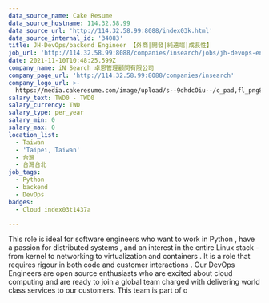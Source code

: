 ```yaml
---
data_source_name: Cake Resume
data_source_hostname: 114.32.58.99
data_source_url: 'http://114.32.58.99:8088/index03k.html'
data_source_internal_id: '34083'
title: JH-DevOps/backend Engineer 【外商|開發|純遠端|成長性】
job_url: 'http://114.32.58.99:8088/companies/insearch/jobs/jh-devops-engineer'
date: 2021-11-10T10:48:25.599Z
company_name: iN Search 卓恩管理顧問有限公司
company_page_url: 'http://114.32.58.99:8088/companies/insearch'
company_logo_url: >-
  https://media.cakeresume.com/image/upload/s--9dhdcOiu--/c_pad,fl_png8,h_200,w_200/v1610522688/ppnzb1veba43cha2rznf.png
salary_text: TWD0 - TWD0
salary_currency: TWD
salary_type: per_year
salary_min: 0
salary_max: 0
location_list:
  - Taiwan
  - 'Taipei, Taiwan'
  - 台灣
  - 台灣台北
job_tags:
  - Python
  - backend
  - DevOps
badges:
  - Cloud index03t1437a

---
```


This role is ideal for software engineers who want to work in Python , have a passion for distributed systems , and an interest in the entire Linux stack - from kernel to networking to virtualization and containers . It is a role that requires rigour in both code and customer interactions . Our DevOps Engineers are open source enthusiasts who are excited about cloud computing and are ready to join a global team charged with delivering world class services to our customers. This team is part of o